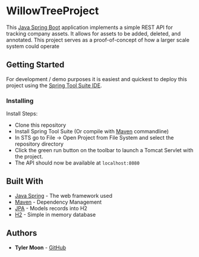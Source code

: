 # WillowTreeProject

This [Java Spring Boot]() application implements a simple REST API for tracking company assets. It allows for assets to be added, deleted, and annotated. This project serves as a proof-of-concept of how a larger scale system could operate

## Getting Started

For development / demo purposes it is easiest and quickest to deploy this project using the [Spring Tool Suite IDE]().

### Installing

Install Steps:
* Clone this repository
* Install Spring Tool Suite (Or compile with [Maven]() commandline)
* In STS go to File -> Open Project from File System and select the repository directory
* Click the green run button on the toolbar to launch a Tomcat Servlet with the project.
* The API should now be available at `localhost:8080`

## Built With

* [Java Spring](https://spring.io/) - The web framework used
* [Maven](https://maven.apache.org/) - Dependency Management
* [JPA](http://www.oracle.com/technetwork/java/javaee/tech/persistence-jsp-140049.html) - Models records into H2
* [H2](http://h2database.com/html/main.html) - Simple in memory database

## Authors

* **Tyler Moon** - [GitHub](https://github.com/tmoon8730)
